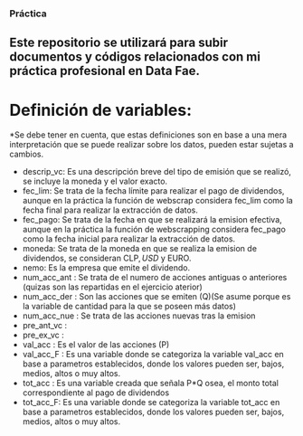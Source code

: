 ### Práctica
## Este repositorio se utilizará para subir documentos y códigos relacionados con mi práctica profesional en Data Fae.
# Definición de variables: 

*Se debe tener en cuenta, que estas definiciones son en base a una mera interpretación que se puede realizar sobre los datos, pueden estar sujetas a cambios.

- descrip_vc: Es una descripción breve del tipo de emisión que se realizó, se incluye la moneda y el valor exacto.
- fec_lim: Se trata de la fecha límite para realizar el pago de dividendos, aunque en la práctica la función de webscrap considera fec_lim como la fecha final para realizar la extracción de datos.
- fec_pago: Se trata de la fecha en que se realizará la emision efectiva, aunque en la práctica la función de webscrapping considera fec_pago como la fecha inicial para realizar la extracción de datos.
- moneda: Se trata de la moneda en que se realiza la emision de dividendos, se consideran CLP$, USD$ y EURO.
- nemo: Es la empresa que emite el dividendo.
- num_acc_ant : Se trata de el numero de acciones antiguas o anteriores (quizas son las repartidas en el ejercicio aterior)
- num_acc_der : Son las acciones que se emiten (Q)(Se asume porque es la variable de cantidad para la que se poseen más datos)
- num_acc_nue : Se trata de las acciones nuevas tras la emision 
- pre_ant_vc : 
- pre_ex_vc : 
- val_acc : Es el valor de las acciones (P)
- val_acc_F : Es una variable donde se categoriza la variable val_acc en base a parametros establecidos, donde los valores pueden ser, bajos, medios, altos o muy altos.
- tot_acc : Es una variable creada que señala P*Q osea, el monto total correspondiente al pago de dividendos
- tot_acc_F: Es una variable donde se categoriza la variable tot_acc en base a parametros establecidos, donde los valores pueden ser, bajos, medios, altos o muy altos.
